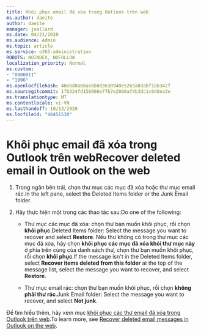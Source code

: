 ```yaml
---
title: Khôi phục email đã xóa trong Outlook trên web
ms.author: daeite
author: daeite
manager: joallard
ms.date: 04/21/2020
ms.audience: Admin
ms.topic: article
ms.service: o365-administration
ROBOTS: NOINDEX, NOFOLLOW
localization_priority: Normal
ms.custom:
- "8000011"
- "1996"
ms.openlocfilehash: 40ebd8a68aebb8d3638940e5263a03abf1ab342f
ms.sourcegitcommit: 1fb324fd156008e77b7e2008af4b3dc1c0d0ea3e
ms.translationtype: MT
ms.contentlocale: vi-VN
ms.lasthandoff: 10/13/2020
ms.locfileid: "48451530"
---
```

# <a name="recover-deleted-email-in-outlook-on-the-web"></a><span data-ttu-id="64ca1-102">Khôi phục email đã xóa trong Outlook trên web</span><span class="sxs-lookup"><span data-stu-id="64ca1-102">Recover deleted email in Outlook on the web</span></span>

1. <span data-ttu-id="64ca1-103">Trong ngăn bên trái, chọn thư mục các mục đã xóa hoặc thư mục email rác.</span><span class="sxs-lookup"><span data-stu-id="64ca1-103">In the left pane, select the Deleted Items folder or the Junk Email folder.</span></span>

2. <span data-ttu-id="64ca1-104">Hãy thực hiện một trong các thao tác sau:</span><span class="sxs-lookup"><span data-stu-id="64ca1-104">Do one of the following:</span></span>

    - <span data-ttu-id="64ca1-105">Thư mục các mục đã xóa: chọn thư bạn muốn khôi phục, rồi chọn **khôi phục**.</span><span class="sxs-lookup"><span data-stu-id="64ca1-105">Deleted Items folder: Select the message you want to recover and select **Restore**.</span></span> <span data-ttu-id="64ca1-106">Nếu thư không có trong thư mục các mục đã xóa, hãy chọn **khôi phục các mục đã xóa khỏi thư mục này** ở phía trên cùng của danh sách thư, chọn thư bạn muốn khôi phục, rồi chọn **khôi phục**.</span><span class="sxs-lookup"><span data-stu-id="64ca1-106">If the message isn't in the Deleted Items folder, select **Recover items deleted from this folder** at the top of the message list, select the message you want to recover, and select **Restore**.</span></span>

    - <span data-ttu-id="64ca1-107">Thư mục email rác: chọn thư bạn muốn khôi phục, rồi chọn **không phải thư rác**.</span><span class="sxs-lookup"><span data-stu-id="64ca1-107">Junk Email folder: Select the message you want to recover, and select **Not junk**.</span></span>

<span data-ttu-id="64ca1-108">Để tìm hiểu thêm, hãy xem mục [khôi phục các thư email đã xóa trong Outlook trên web](https://support.office.com/article/a8ca78ac-4721-4066-95dd-571842e9fb11).</span><span class="sxs-lookup"><span data-stu-id="64ca1-108">To learn more, see [Recover deleted email messages in Outlook on the web](https://support.office.com/article/a8ca78ac-4721-4066-95dd-571842e9fb11).</span></span>
